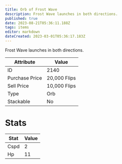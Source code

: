 ```yaml
---
title: Orb of Frost Wave
description: Frost Wave launches in both directions.
published: true
date: 2023-08-21T05:36:11.188Z
tags: items
editor: markdown
dateCreated: 2023-03-01T05:36:17.183Z
---
```


Frost Wave launches in both directions.

|Attribute|Value|
|-|-|
|ID|2140|
|Purchase Price|20,000 Flips|
|Sell Price|10,000 Flips|
|Type|Orb|
|Stackable|No|

# Stats
|Stat|Value|
|-|-|
|Cspd|2|
|Hp|11|
